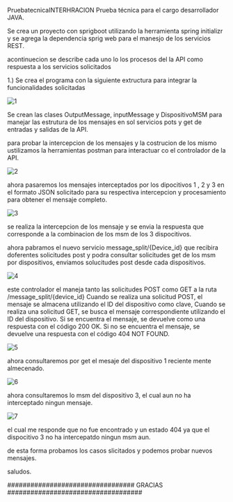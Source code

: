 PruebatecnicaINTERHRACION
Prueba técnica para el cargo desarrollador JAVA.

Se crea un proyecto con sprigboot utilizando la herramienta spring initializr y se agrega la dependencia sprig web para el manesjo de los servicios REST.

acontinuecion se describe cada uno lo los procesos del la API como respuesta a los servicios solicitados

1.) Se crea el programa con la siguiente extructura para integrar la funcionalidades solicitadas

![1](https://github.com/ArlysJavier/PruebatecnicaINTERHRACION/assets/114090836/c25f662e-dd0d-45e4-a706-fb6d37ef6cb6)


Se crean las clases OutputMessage, inputMessage y DispositivoMSM para manejar las estrutura de los mensajes en sol servicios pots y get de entradas y salidas de la API.

para probar la intercepcion de los mensajes y la costrucion de los mismo ustilizamos la herramientas postman para interactuar co el controlador de la API.

![2](https://github.com/ArlysJavier/PruebatecnicaINTERHRACION/assets/114090836/0e1a50ca-3c58-486c-b7b7-c9acbf97bf87)

ahora pasaremos los mensajes interceptados por los dipocitivos 1 , 2 y 3 en el formato JSON solicitado para su respectiva intercepcion y procesamiento para obtener el mensaje completo.

![3](https://github.com/ArlysJavier/PruebatecnicaINTERHRACION/assets/114090836/041940ce-fdd7-440a-bd5c-261f280d4f3c)

se realiza la intercepcion de los mensaje y se envia la respuesta que corresponde a la combinacion de los msm de los 3 dispocitivos.

ahora pabramos el nuevo servicio message_split/{Device_id} que recibira doferentes solicitudes post y podra consultar solicitudes get de los msm por dispositivos, enviamos solucitudes post desde cada dispositivos.

![4](https://github.com/ArlysJavier/PruebatecnicaINTERHRACION/assets/114090836/20660f4b-0e8b-47d2-b089-11c0f632b83f)

este controlador el maneja tanto las solicitudes POST como GET a la ruta /message_split/{device_id} Cuando se realiza una solicitud POST, el mensaje se almacena utilizando el ID del dispositivo como clave, Cuando se realiza una solicitud GET, se busca el mensaje correspondiente utilizando el ID del dispositivo. Si se encuentra el mensaje, se devuelve como una respuesta con el código 200 OK. Si no se encuentra el mensaje, se devuelve una respuesta con el código 404 NOT FOUND.

![5](https://github.com/ArlysJavier/PruebatecnicaINTERHRACION/assets/114090836/b3357678-5444-47c0-927b-8ecc2ce61c24)

ahora consultaremos por get el mesaje del dispositivo 1 reciente mente almecenado.

![6](https://github.com/ArlysJavier/PruebatecnicaINTERHRACION/assets/114090836/69a199ff-4def-4762-a901-894a3d5dbd77)

ahora consultaremos lo msm del dispositivo 3, el cual aun no ha interceptado ningun mensaje.

![7](https://github.com/ArlysJavier/PruebatecnicaINTERHRACION/assets/114090836/b65447c3-8fc2-4349-a7d0-ab28e776a82a)

el cual me responde que no fue encontrado y un estado 404 ya que el dispocitivo 3 no ha intercepatdo ningun msm aun.

de esta forma probamos los casos slicitados y podemos probar nuevos mensajes.

saludos.

################################# GRACIAS ###################################
